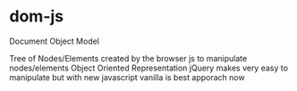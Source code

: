# dom-js

Document Object Model

Tree of Nodes/Elements created by the browser
js to manipulate nodes/elements
Object Oriented Representation
jQuery makes very easy to manipulate
but with new javascript vanilla is best apporach now 
